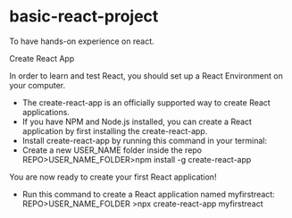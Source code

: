 # basic-react-project
To have hands-on experience on react.

Create React App

In order to learn and test React, you should set up a React Environment on your computer.

  * The create-react-app is an officially supported way to create React applications.
  * If you have NPM and Node.js installed, you can create a React application by first installing the create-react-app.
  * Install create-react-app by running this command in your terminal:
  * Create a new USER_NAME folder inside the repo
      REPO>USER_NAME_FOLDER>npm install -g create-react-app
  
  You are now ready to create your first React application!
  * Run this command to create a React application named myfirstreact:
      REPO>USER_NAME_FOLDER >npx create-react-app myfirstreact

